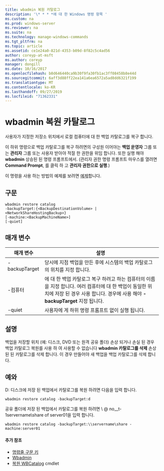 ```yaml
---
title: wbadmin 복원 카탈로그
description: '\* * * *에 대 한 Windows 명령 항목 '
ms.custom: na
ms.prod: windows-server
ms.reviewer: na
ms.suite: na
ms.technology: manage-windows-commands
ms.tgt_pltfrm: na
ms.topic: article
ms.assetid: ce1e24a0-821d-4353-b09d-8f82c5c4ad56
author: coreyp-at-msft
ms.author: coreyp
manager: dongill
ms.date: 10/16/2017
ms.openlocfilehash: b0d646440ca9b30f9fa30fb1ac3ff08458b8e44d
ms.sourcegitcommit: 6aff3d88ff22ea141a6ea6572a5ad8dd6321f199
ms.translationtype: MT
ms.contentlocale: ko-KR
ms.lasthandoff: 09/27/2019
ms.locfileid: "71362331"
---
```

# <a name="wbadmin-restore-catalog"></a>wbadmin 복원 카탈로그



사용자가 지정한 저장소 위치에서 로컬 컴퓨터에 대 한 백업 카탈로그를 복구 합니다.

이 하위 명령으로 백업 카탈로그를 복구 하려면의 구성원 이어야는 **백업 운영자** 그룹 또는 **관리자** 그룹 또는 사용자 받아야 적절 한 권한을 위임 합니다. 또한 실행 해야 **wbadmin** 상승된 된 명령 프롬프트에서. (관리자 권한 명령 프롬프트 마우스를 열려면 **Command Prompt**, 를 클릭 하 고 **관리자 권한으로 실행**.)

이 명령을 사용 하는 방법의 예제를 보려면 [예제](#BKMK_examples)합니다.

## <a name="syntax"></a>구문

```
wbadmin restore catalog
-backupTarget:{<BackupDestinationVolume> | <NetworkShareHostingBackup>}
[-machine:<BackupMachineName>]
[-quiet]
```

## <a name="parameters"></a>매개 변수

|매개 변수|설명|
|---------|-----------|
|-backupTarget|당시에 지점 백업을 만든 후에 시스템의 백업 카탈로그의 위치를 지정 합니다.|
|-컴퓨터|에 대 한 백업 카탈로그 복구 하려고 하는 컴퓨터의 이름을 지정 합니다. 여러 컴퓨터에 대 한 백업이 동일한 위치에 저장 된 경우 사용 합니다. 경우에 사용 해야 **-backupTarget** 지정 됩니다.|
|-quiet|사용자에 게 하위 명령 프롬프트 없이 실행 됩니다.|

## <a name="remarks"></a>설명

백업을 저장할 위치 (예: 디스크, DVD 또는 원격 공유 폴더) 손상 되거나 손실 된 경우 백업 카탈로그 복원를 사용 하 여 사용할 수 없습니다 **wbadmin 카탈로그를 삭제** 손상된 된 카탈로그를 삭제 합니다. 이 경우 만들어야 새 백업을 백업 카탈로그를 삭제 합니다.

## <a name="BKMK_examples"></a>예와

D: 디스크에 저장 된 백업에서 카탈로그를 복원 하려면 다음을 입력 합니다.
```
wbadmin restore catalog -backupTarget:d
```
공유 폴더에 저장 된 백업에서 카탈로그를 복원 하려면 \\ @ no__t-1servername\share of server01을 입력 합니다.
```
wbadmin restore catalog -backupTarget:\\servername\share -machine:server01
```

#### <a name="additional-references"></a>추가 참조

-   [명령줄 구문 키](command-line-syntax-key.md)
-   [Wbadmin](wbadmin.md)
-   [복원 WBCatalog](https://technet.microsoft.com/library/jj902437.aspx) cmdlet